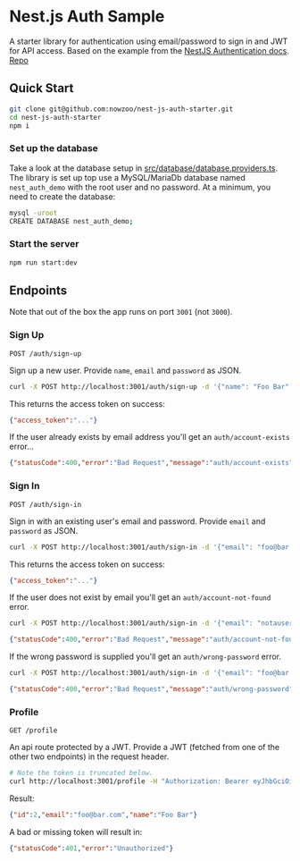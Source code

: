 # Nest.js Auth Sample

A starter library for authentication using email/password to sign in and JWT for API access. Based on the example from the [NestJS Authentication docs](https://docs.nestjs.com/techniques/authentication). [Repo](https://github.com/nestjs/nest/tree/master/sample/19-auth-jwt)

## Quick Start

```bash
git clone git@github.com:nowzoo/nest-js-auth-starter.git
cd nest-js-auth-starter
npm i
```

### Set up the database

Take a look at the database setup in [src/database/database.providers.ts](https://github.com/nowzoo/nest-js-auth-starter/blob/master/src/database/database.providers.ts). The library is set up top use a MySQL/MariaDb database named `nest_auth_demo` with the root user and no password. At a minimum, you need to create the database:

```bash
mysql -uroot
CREATE DATABASE nest_auth_demo;
```

### Start the server

```bash
npm run start:dev
```


## Endpoints 

Note that out of the box the app runs on port `3001` (not `3000`).

### Sign Up

`POST /auth/sign-up`  

Sign up a new user. Provide `name`, `email` and `password` as JSON.

```bash
curl -X POST http://localhost:3001/auth/sign-up -d '{"name": "Foo Bar", "email": "foo@bar.com", "password": "changeme"}' -H "Content-Type: application/json" 
```
This returns the access token on success:
```json
{"access_token":"..."}
```

If the user already exists by email address you'll get an `auth/account-exists` error...

```json
{"statusCode":400,"error":"Bad Request","message":"auth/account-exists"}
```

### Sign In

`POST /auth/sign-in`  

Sign in with an existing user's email and password. Provide `email` and `password` as JSON.

```bash
curl -X POST http://localhost:3001/auth/sign-in -d '{"email": "foo@bar.com", "password": "changeme"}' -H "Content-Type: application/json" 
```

This returns the access token on success:

```json
{"access_token":"..."}
```



If the user does not exist by email you'll get an `auth/account-not-found` error.
```bash
curl -X POST http://localhost:3001/auth/sign-in -d '{"email": "notauser@bar.com", "password": "changeme"}' -H "Content-Type: application/json" 
```

```json
{"statusCode":400,"error":"Bad Request","message":"auth/account-not-found"}
```

If the wrong password is supplied you'll get an `auth/wrong-password` error.

```bash
curl -X POST http://localhost:3001/auth/sign-in -d '{"email": "foo@bar.com", "password": "wrong"}' -H "Content-Type: application/json" 
```
```json 
{"statusCode":400,"error":"Bad Request","message":"auth/wrong-password"}
```



### Profile 

`GET /profile` 

An api route protected by a JWT. Provide a JWT (fetched from one of the other two endpoints) in the request header.

```bash
# Note the token is truncated below.
curl http://localhost:3001/profile -H "Authorization: Bearer eyJhbGciOiJIUzI1NiIsInR5cCI..."
```

Result:

```json
{"id":2,"email":"foo@bar.com","name":"Foo Bar"}
```

A bad or missing token will result in:

```json
{"statusCode":401,"error":"Unauthorized"}
```





